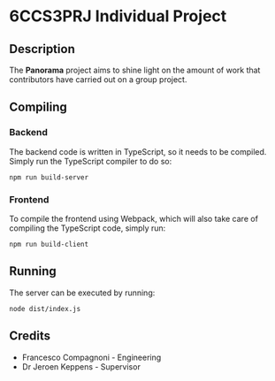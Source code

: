 # 6CCS3PRJ Individual Project
## Description
The **Panorama** project aims to shine light on the amount of work that contributors have carried out on a group project.

## Compiling
### Backend
The backend code is written in TypeScript, so it needs to be compiled. Simply run the TypeScript compiler to do so:

```
npm run build-server
```

### Frontend
To compile the frontend using Webpack, which will also take care of compiling the TypeScript code, simply run:

```
npm run build-client
```

## Running
The server can be executed by running:

```
node dist/index.js
```

## Credits
- Francesco Compagnoni - Engineering
- Dr Jeroen Keppens - Supervisor
